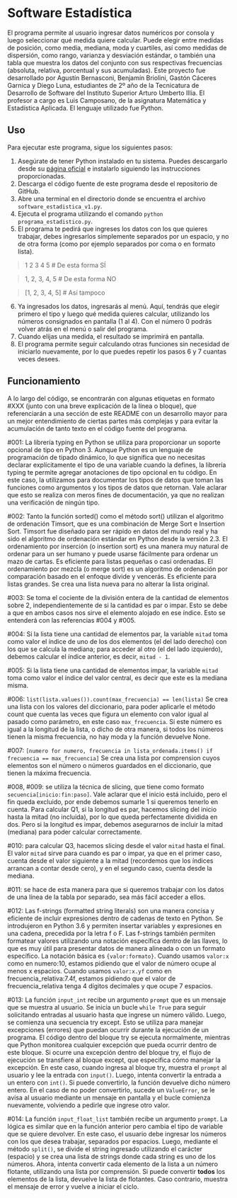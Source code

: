 # Software Estadística

El programa permite al usuario ingresar datos numéricos por consola y luego seleccionar qué medida quiere calcular. Puede elegir entre medidas de posición, como media, mediana, moda y cuartiles, así como medidas de dispersión, como rango, varianza y desviación estándar, o también una tabla que muestra los datos del conjunto con sus respectivas frecuencias (absoluta, relativa, porcentual y sus acumuladas).
Este proyecto fue desarrollado por Agustín Bernasconi, Benjamín Briolini, Gastón Cáceres Garnica y Diego Luna, estudiantes de 2º año de la Tecnicatura de Desarrollo de Software del Instituto Superior Arturo Umberto Illia. El profesor a cargo es Luis Camposano, de la asignatura Matemática y Estadística Aplicada. El lenguaje utilizado fue Python.

## Uso

Para ejecutar este programa, sigue los siguientes pasos:
1. Asegúrate de tener Python instalado en tu sistema. Puedes descargarlo desde su [página oficial](python.org) e instalarlo siguiendo las instrucciones proporcionadas.
2. Descarga el código fuente de este programa desde el repositorio de GitHub.
3. Abre una terminal en el directorio donde se encuentra el archivo `software_estadistica_v1.py`.
4. Ejecuta el programa utilizando el comando `python programa_estadistico.py`.
5. El programa te pedirá que ingreses los datos con los que quieres trabajar, debes ingresarlos simplemente separados por un espacio, y no de otra forma (como por ejemplo separados por coma o en formato lista).

> 1 2 3 4 5 # De esta forma SÍ

> 1, 2, 3, 4, 5 # De esta forma NO

> [1, 2, 3, 4, 5] # Así tampoco

6. Ya ingresados los datos, ingresarás al menú. Aquí, tendrás que elegir primero el tipo y luego qué medida quieres calcular, utilizando los números consignados en pantalla (1 al 4). Con el número 0 podrás volver atrás en el menú o salir del programa.
7. Cuando elijas una medida, el resultado se imprimirá en pantalla.
8. El programa permite seguir calculando otras funciones sin necesidad de iniciarlo nuevamente, por lo que puedes repetir los pasos 6 y 7 cuantas veces desees.

## Funcionamiento

A lo largo del código, se encontrarán con algunas etiquetas en formato #XXX (junto con una breve explicación de la línea o bloque), que referenciarán a una sección de este README con un desarrollo mayor para un mejor entendimiento de ciertas partes más complejas y para evitar la acumulación de tanto texto en el código fuente del programa.

#001: La librería typing en Python se utiliza para proporcionar un soporte opcional de tipo en Python 3. Aunque Python es un lenguaje de programación de tipado dinámico, lo que significa que no necesitas declarar explícitamente el tipo de una variable cuando la defines, la librería typing te permite agregar anotaciones de tipo opcional en tu código.
En este caso, la utilizamos para documentar los tipos de datos que toman las funciones como argumentos y los tipos de datos que retornan. Vale aclarar que esto se realiza con meros fines de documentación, ya que no realizan una verificación de ningún tipo.

#002: Tanto la función sorted() como el método sort() utilizan el algoritmo de ordenación Timsort, que es una combinación de Merge Sort e Insertion Sort. Timsort fue diseñado para ser rápido en datos del mundo real y ha sido el algoritmo de ordenación estándar en Python desde la versión 2.3.
El ordenamiento por inserción (o insertion sort) es una manera muy natural de ordenar para un ser humano y puede usarse fácilmente para ordenar un mazo de cartas. Es eficiente para listas pequeñas o casi ordenadas. El ordenamiento por mezcla (o merge sort) es un algoritmo de ordenación por comparación basado en el enfoque divide y vencerás. Es eficiente para listas grandes.
Se crea una lista nueva para no alterar la lista original.

#003: Se toma el cociente de la división entera de la cantidad de elementos sobre 2, independientemente de si la cantidad es par o impar. Esto se debe a que en ambos casos nos sirve el elemento alojado en ese índice. Esto se entenderá con las referencias #004 y #005.

#004: Si la lista tiene una cantidad de elementos par, la variable `mitad` toma como valor el índice de uno de los dos elementos (el del lado derecho) con los que se calcula la mediana; para acceder al otro (el del lado izquierdo), debemos calcular el índice anterior, es decir, `mitad - 1`.

#005: Si la lista tiene una cantidad de elementos impar, la variable `mitad` toma como valor el índice del valor central, es decir que este es la mediana misma.

#006: `list(lista.values()).count(max_frecuencia) == len(lista)` Se crea una lista con los valores del diccionario, para poder aplicarle el método count que cuenta las veces que figura un elemento con valor igual al pasado como parámetro, en este caso `max_frecuencia`. Si este número es igual a la longitud de la lista, o dicho de otra manera, si todos los números tienen la misma frecuencia, no hay moda y la función devuelve None.

#007: `[numero for numero, frecuencia in lista_ordenada.items() if frecuencia == max_frecuencia]` Se crea una lista por comprension cuyos elementos son el número o números guardados en el diccionario, que tienen la máxima frecuencia.

#008, #009: se utiliza la técnica de slicing, que tiene como formato `secuencia[inicio:fin:paso]`. Vale aclarar que el inicio está incluido, pero el fin queda excluido, por ende debemos sumarle 1 si queremos tenerlo en cuenta.
Para calcular Q1, si la longitud es par, hacemos slicing del inicio hasta la mitad (no incluida), por lo que queda perfectamente dividida en dos. Pero si la longitud es impar, debemos asegurarnos de incluir la mitad (mediana) para poder calcular correctamente.

#010: para calcular Q3, hacemos slicing desde el valor `mitad` hasta el final. El valor `mitad` sirve para cuando es par o impar, ya que en el primer caso, cuenta desde el valor siguiente a la mitad (recordemos que los índices arrancan a contar desde cero), y en el segundo caso, cuenta desde la mediana.

#011: se hace de esta manera para que si queremos trabajar con los datos de una línea de la tabla por separado, sea más fácil acceder a ellos.

#012: Las f-strings (formatted string literals) son una manera concisa y eficiente de incluir expresiones dentro de cadenas de texto en Python. Se introdujeron en Python 3.6 y permiten insertar variables y expresiones en una cadena, precedida por la letra f o F.
Las f-strings también permiten formatear valores utilizando una notación específica dentro de las llaves, lo que es muy útil para presentar datos de manera alineada o con un formato específico. La notación básica es `{valor:formato}`.
Cuando usamos `valor:x` como en numero:10, estamos pidiendo que el valor de número ocupe al menos x espacios.
Cuando usamos `valor:x.yf` como en frecuencia_relativa:7.4f, estamos pidiendo que el valor de frecuencia_relativa tenga 4 dígitos decimales y que ocupe 7 espacios.

#013: La función `input_int` recibe un argumento `prompt` que es un mensaje que se muestra al usuario. Se inicia un bucle `while True` para seguir solicitando entradas al usuario hasta que ingrese un número válido.
Luego, se comienza una secuencia try except. Esto se utiliza para manejar excepciones (errores) que puedan ocurrir durante la ejecución de un programa. El código dentro del bloque try se ejecuta normalmente, mientras que Python monitorea cualquier excepción que pueda ocurrir dentro de este bloque. Si ocurre una excepción dentro del bloque try, el flujo de ejecución se transfiere al bloque except, que especifica cómo manejar la excepción.
En este caso, cuando ingresa al bloque try, muestra el `prompt` al usuario y lee la entrada con `input()`. Luego, intenta convertir la entrada a un entero con `int()`. Si puede convertirlo, la función devuelve dicho número entero. En el caso de no poder convertirlo, sucede un `ValueError`, se le avisa al usuario mediante un mensaje en pantalla y el bucle comienza nuevamente, volviendo a pedirle que ingrese otro valor.

#014: La función `input_float_list` también recibe un argumento `prompt`. La lógica es similar que en la función anterior pero cambia el tipo de variable que se quiere devolver. En este caso, el usuario debe ingresar los números con los que desea trabajar, separados por espacios.
Luego, mediante el método `split()`, se divide el string ingresado utilizando el carácter ` ` (espacio) y se crea una lista de strings donde cada string es uno de los números. Ahora, intenta convertir cada elemento de la lista a un número flotante, utilizando una lista por comprensión. Si puede convertir **todos** los elementos de la lista, devuelve la lista de flotantes. Caso contrario, muestra el mensaje de error y vuelve a iniciar el ciclo.